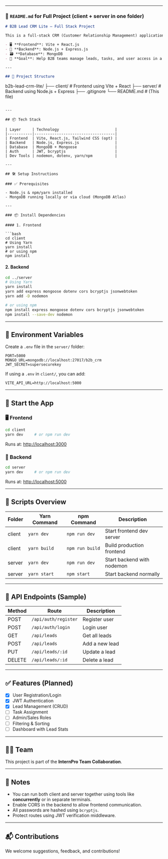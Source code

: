 
---

### 📘 `README.md` for Full Project (client + server in one folder)

```markdown
# B2B Lead CRM Lite – Full Stack Project

This is a full-stack CRM (Customer Relationship Management) application built with the **MERN stack**:

- 🖥️ **Frontend**: Vite + React.js
- 🔧 **Backend**: Node.js + Express.js
- 🗃️ **Database**: MongoDB
- 🎯 **Goal**: Help B2B teams manage leads, tasks, and user access in a lightweight and simple dashboard.

---

## 📁 Project Structure

```

b2b-lead-crm-lite/
├── client/       # Frontend using Vite + React
├── server/       # Backend using Node.js + Express
├── .gitignore
└── README.md     # (This file)

````

---

## 📦 Tech Stack

| Layer     | Technology                         |
|-----------|------------------------------------|
| Frontend  | Vite, React.js, Tailwind CSS (opt) |
| Backend   | Node.js, Express.js                |
| Database  | MongoDB + Mongoose                 |
| Auth      | JWT, bcryptjs                      |
| Dev Tools | nodemon, dotenv, yarn/npm          |

---

## 🛠️ Setup Instructions

### ✅ Prerequisites

- Node.js & npm/yarn installed
- MongoDB running locally or via cloud (MongoDB Atlas)

---

### 📦 Install Dependencies

#### 1. Frontend

```bash
cd client
# Using Yarn
yarn install
# or using npm
npm install
````

#### 2. Backend

```bash
cd ../server
# Using Yarn
yarn install
yarn add express mongoose dotenv cors bcryptjs jsonwebtoken
yarn add -D nodemon

# or using npm
npm install express mongoose dotenv cors bcryptjs jsonwebtoken
npm install --save-dev nodemon
```

---

## 🔐 Environment Variables

Create a `.env` file in the `server/` folder:

```env
PORT=5000
MONGO_URL=mongodb://localhost:27017/b2b_crm
JWT_SECRET=supersecurekey
```

If using a `.env` in `client/`, you can add:

```env
VITE_API_URL=http://localhost:5000
```

---

## 🚀 Start the App

### 🖥️ Frontend

```bash
cd client
yarn dev     # or npm run dev
```

Runs at: [http://localhost:3000](http://localhost:3000)

### 🔧 Backend

```bash
cd server
yarn dev     # or npm run dev
```

Runs at: [http://localhost:5000](http://localhost:5000)

---

## 📜 Scripts Overview

| Folder | Yarn Command | npm Command     | Description                |
| ------ | ------------ | --------------- | -------------------------- |
| client | `yarn dev`   | `npm run dev`   | Start frontend dev server  |
| client | `yarn build` | `npm run build` | Build production frontend  |
| server | `yarn dev`   | `npm run dev`   | Start backend with nodemon |
| server | `yarn start` | `npm start`     | Start backend normally     |

---

## 🧪 API Endpoints (Sample)

| Method | Route                | Description    |
| ------ | -------------------- | -------------- |
| POST   | `/api/auth/register` | Register user  |
| POST   | `/api/auth/login`    | Login user     |
| GET    | `/api/leads`         | Get all leads  |
| POST   | `/api/leads`         | Add a new lead |
| PUT    | `/api/leads/:id`     | Update a lead  |
| DELETE | `/api/leads/:id`     | Delete a lead  |

---

## ✅ Features (Planned)

* [x] User Registration/Login
* [x] JWT Authentication
* [x] Lead Management (CRUD)
* [ ] Task Assignment
* [ ] Admin/Sales Roles
* [ ] Filtering & Sorting
* [ ] Dashboard with Lead Stats

---

## 👨‍💻 Team

This project is part of the **InternPro Team Collaboration**.

---

## 📌 Notes

* You can run both client and server together using tools like **concurrently** or in separate terminals.
* Enable CORS in the backend to allow frontend communication.
* All passwords are hashed using `bcryptjs`.
* Protect routes using JWT verification middleware.

---

## 📬 Contributions

We welcome suggestions, feedback, and contributions!

